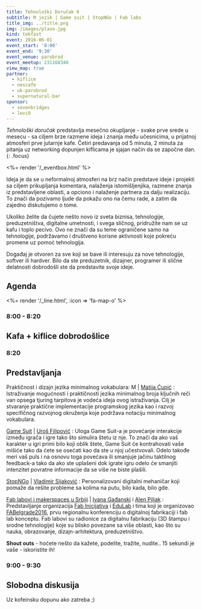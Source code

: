 ```yaml
---
title: Tehnološki Doručak 6
subtitle: M jezik | Game suit | StopNGo | Fab labs
title_img: ../title.png
img: /images/plavo.jpg
kind: tekfast
event: 2016-06-01
event_start: '8:00'
event_end: '9:30'
event_venue: parobrod
event_meetup: 231168340
view_map: true
partner:
  - kiflice
  - nescafe
  - uk-parobrod
  - supernatural-bar
sponsor:
  - sevenbridges
  - levi9
---
```


_Tehnološki doručak_ predstavlja mesečno okupljanje - svake prve srede u mesecu -
sa ciljem brze razmene ideja i znanja među učesnicima, u prijatnoj atmosferi prve
jutarnje kafe. Četiri predavanja od 5 minuta, 2 minuta za pitanja uz networking
dopunjen kiflicama je sjajan način da se započne dan.
{: .focus}

<%= render '/_eventbox.html' %>

Ideja je da se u neformalnoj atmosferi na brz način predstave ideje i projekti sa ciljem
prikupljanja komentara, nalaženja istomišljenjika, razmene znanja iz
predstavljene oblasti, a opciono i nalaženje partnera za dalju realizaciju. To
znači da pozivamo ljude da pokažu ono na čemu rade, a zatim da zajedno
diskutujemo o tome.

Ukoliko želite da čujete nešto novo iz sveta biznisa, tehnologije,
preduzetništva, digitalne umetnosti, i svega sličnog, pridružite nam se uz kafu
i toplo pecivo. Ovo ne znači da su teme ograničene samo na tehnologije, podržavamo i
društveno korisne aktivnosti koje pokreću promene uz pomoć tehnologija.

Događaj je otvoren za sve koji se bave ili interesuju za nove tehnologije,
softver ili hardver. Bilo da ste preduzetnik, dizajner, programer ili slične
delatnosti dobrodošli ste da predstavite svoje ideje.

## Agenda

<div class="agenda" markdown="1">
<%= render '/_line.html', :icon => 'fa-map-o' %>

### 8:00 - 8:20

## Kafa + kiflice dobrodošlice

### 8:20

## Predstavljanja

Praktičnost i dizajn jezika minimalnog vokabulara: M | [Matija Ćupić](https://facebook.com/matija.cupic)
: Istraživanje mogućnosti i praktičnosti jezika minimalnog broja ključnih reči van opsega tjuring tarpitova je vodeća ideja ovog istraživanja. Cilj je stvaranje praktične implementacije programskog jezika kao i razvoj specifičnog razvojnog okruženja koje podržava notaciju minimalnog vokabulara.

[Game Suit](https://www.youtube.com/channel/UC_knhpNCjSy5hxKaedl9GaQ) | [Uroš Filipović](https://www.facebook.com/uros.filipovic.716)
: Uloga Game Suit-a je povećanje interakcije između igrača i igre tako što simulira štetu iz nje. To znači da ako vaš karakter u igri primi bilo koji oblik štete, Game Suit će kontrahovati vaše mišiće tako da ćete se osećati kao da ste u njoj učestvovali.  Odelo takođe meri vaš puls i na osnovu toga povećava ili smanjuje jačinu taktilnog feedback-a tako da ako ste uplašeni dok igrate igru odelo će smanjiti intenzitet povratne informacije da se više ne biste plašili.

[StopNGo](http://stopngo.help/) | [Vladimir Sijaković](https://rs.linkedin.com/in/vladimirsijakovic)
: Personalizovani digitalni mehaničar koji pomaže da rešite probleme sa kolima na putu, bilo kada, bilo gde.

[Fab labovi i makerspaces u Srbiji](http://fablab.rs/) | [Ivana Gađanski](http://rs.linkedin.com/in/ivanagadjanski/) i [Alen Piljak](https://rs.linkedin.com/in/alenpiljak)
: Predstavljanje organizacija [Fab Inicijativa](http://www.fablab.rs/) i [EduLab](https://www.facebook.com/EduLabSerbia/) i tima koji je organizovao [FABelgrade2016](http://www.fabelgrade.io/), prvu regionalnu konferenciju o digitalnoj fabrikaciji i fab lab konceptu. Fab labovi su radionice za digitalnu fabrikaciju (3D štampu i srodne tehnologije) koje su blisko povezane sa više oblasti, kao što su nauka, obrazovanje, dizajn-arhitektura, preduzetništvo.


**Shout outs** - hoćete nešto da kažete, podelite, tražite, nudite.. 15 sekundi je vaše - iskoristite ih!



### 9:00 - 9:30

## Slobodna diskusija

Uz kofeinsku dopunu ako zatreba ;)

</div>
